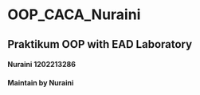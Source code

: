 # OOP_CACA_Nuraini

## Praktikum OOP with EAD Laboratory

#### Nuraini 1202213286
#### Maintain by Nuraini
